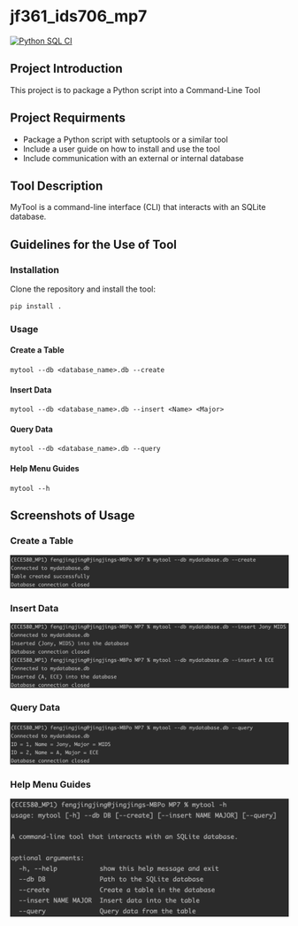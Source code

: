 # jf361_ids706_mp7
[![Python SQL CI](https://github.com/siyiia/jf361_ids706_mp7/actions/workflows/cicd.yml/badge.svg)](https://github.com/siyiia/jf361_ids706_mp7/actions/workflows/cicd.yml)

## Project Introduction
This project is to package a Python script into a Command-Line Tool


## Project Requirments
- Package a Python script with setuptools or a similar tool
- Include a user guide on how to install and use the tool
- Include communication with an external or internal database

## Tool Description
MyTool is a command-line interface (CLI) that interacts with an SQLite database.

## Guidelines for the Use of Tool
### Installation
Clone the repository and install the tool:
```bash
pip install .
```

### Usage
#### Create a Table
```
mytool --db <database_name>.db --create
```
#### Insert Data
```
mytool --db <database_name>.db --insert <Name> <Major>
```
#### Query Data
```
mytool --db <database_name>.db --query
```
#### Help Menu Guides
```
mytool --h
```

## Screenshots of Usage
### Create a Table
<p>
  <img width="600" src="screenshots/create.png" />
</p>

### Insert Data
<p>
  <img width="600" src="screenshots/insert.png" />
</p>

### Query Data
<p>
  <img width="600" src="screenshots/query.png" />
</p>

### Help Menu Guides
<p>
  <img width="600" src="screenshots/help.png" />
</p>